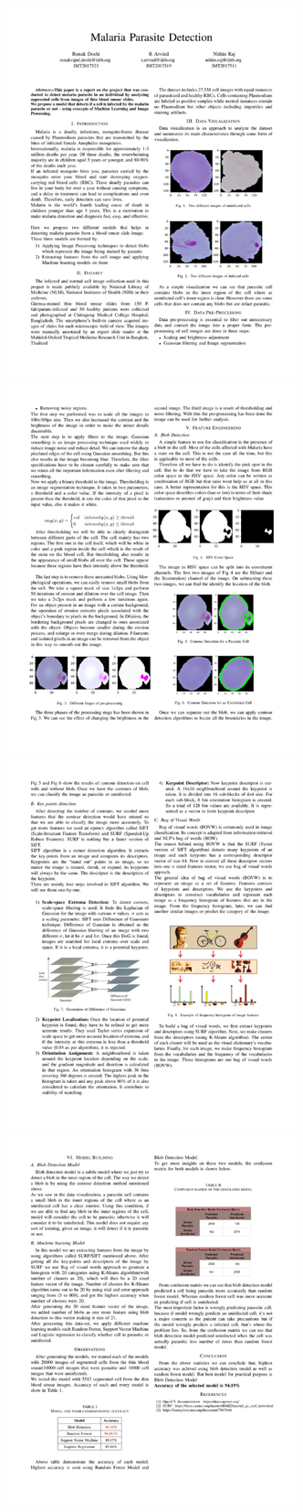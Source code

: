 
![alt text](assets/Malaria_Parasite_Detection_Report-1.jpg)
![alt text](assets/Malaria_Parasite_Detection_Report-2.jpg)
![alt text](assets/Malaria_Parasite_Detection_Report-3.jpg)
![alt text](assets/Malaria_Parasite_Detection_Report-4.jpg)

